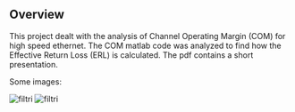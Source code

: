 <h2>Overview</h2>
This project dealt with the analysis of Channel Operating Margin (COM) for high speed ethernet.
The COM matlab code was analyzed to find how the Effective Return Loss (ERL) is calculated.
The pdf contains a short presentation.

Some images:

![filtri](img/stackup.svg)
![filtri](img/Zin_compar.svg)
